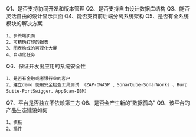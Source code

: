 
Q1、是否支持协同开发和版本管理
Q2、是否支持自由设计数据库结构
Q3、能否灵活自由的设计显示页面
Q4、能否支持前后端分离系统架构
Q5、是否有全系统模块的解决方案

	1、多终端页面
	2、可精确打印的报表
	3、图表构成的可视化大屏
	4、自动化任务
Q6、保证开发出应用的系统安全性

	1、是否有金融或者银行业的客户
	2、建立demo 使用安全检查工具测试 （ZAP-OWASP 、SonarQube-SonarWorks 、Burp Suite-PortSwigger、AppScan-IBM）
Q7、平台是否独立不依赖第三方
Q8、是否会产生新的“数据孤岛”
Q9、该平台的产品生态建设如何

	1、模板
	2、插件
	